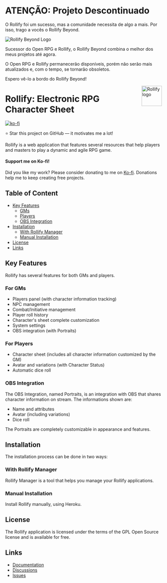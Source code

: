 # ATENÇÃO: Projeto Descontinuado

O Rollify foi um sucesso, mas a comunidade necessita de algo a mais. Por isso, trago a vocês o Rollify Beyond.

![Rollify Beyond Logo](https://rollifybeyond.com/rollify_white.png)

Sucessor do Open RPG e Rollify, o Rollify Beyond combina o melhor dos meus projetos até agora.

O Open RPG e Rollify permanecerão disponíveis, porém não serão mais atualizados e, com o tempo, se tornarão obsoletos.

Espero vê-lo a bordo do Rollify Beyond!

<a href="#">
    <img src="https://user-images.githubusercontent.com/71353674/186519694-d80949d4-4a6f-48ee-90c8-878f75aca3ed.png" alt="Rollify logo" title="Rollify" height="65" align="right" />
  </a>

# Rollify: Electronic RPG Character Sheet

[![ko-fi](https://ko-fi.com/img/githubbutton_sm.svg)](https://ko-fi.com/Z8Z3BVAJ2)

:star: Star this project on GitHub — it motivates me a lot!

Rollify is a web application that features several resources that help players and masters to play a dynamic and agile RPG game.

#### Support me on Ko-fi!

Did you like my work? Please consider donating to me on [Ko-fi](https://ko-fi.com/alyssafernandes). Donations help me to keep creating free projects.

## Table of Content

- [Key Features](#key-features)
  - [GMs](#for-gms)
  - [Players](#for-players)
  - [OBS Integration](#obs-integration)
- [Installation](#installation)
  - [With Rollify Manager](#with-rollify-manager)
  - [Manual Installation](#manual-installation)
- [License](#license)
- [Links](#links)
  
## Key Features

Rollify has several features for both GMs and players.

### For GMs

- Players panel (with character information tracking)
- NPC management
- Combat/Initiative management
- Player roll history
- Character's sheet complete customization
- System settings
- OBS integration (with Portraits)

### For Players

- Character sheet (includes all character information customized by the GM)
- Avatar and variations (with Character Status)
- Automatic dice roll

### OBS Integration

The OBS Integration, named Portraits, is an integration with OBS that shares character information on stream. The informations shown are:
- Name and attributes
- Avatar (including variations)
- Dice roll

The Portraits are completely customizable in appearance and features.
  
## Installation

The installation process can be done in two ways:

### With Rollify Manager

Rollify Manager is a tool that helps you manage your Rollify applications.

### Manual Installation

Install Rollify manually, using Heroku.

## License

The Rollify application is licensed under the terms of the GPL Open Source license and is available for free.

## Links

- [Documentation](#)
- [Discussions](https://github.com/alyssapiresfernandescefet/rollify/discussions)
- [Issues](https://github.com/alyssapiresfernandescefet/rollify/issues)
